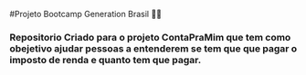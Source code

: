#Projeto Bootcamp Generation Brasil :man_student:

### Repositorio Criado para o projeto ContaPraMim que tem como obejetivo ajudar pessoas a entenderem se tem que que pagar o imposto de renda e quanto tem que pagar. 



